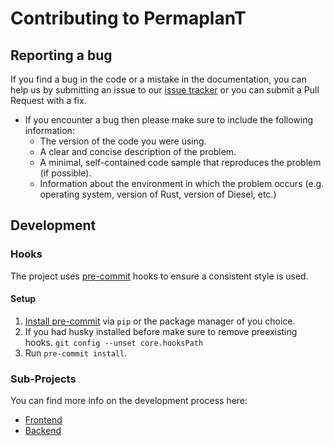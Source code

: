 # Contributing to PermaplanT

## Reporting a bug

If you find a bug in the code or a mistake in the documentation, you can help us by submitting an issue to our [issue tracker](https://github.com/ElektraInitiative/PermaplanT/issues) or you can submit a Pull Request with a fix.

- If you encounter a bug then please make sure to include the following information:
  - The version of the code you were using.
  - A clear and concise description of the problem.
  - A minimal, self-contained code sample that reproduces the problem (if possible).
  - Information about the environment in which the problem occurs (e.g. operating system, version of Rust, version of Diesel, etc.)

## Development

### Hooks

The project uses [pre-commit](https://pre-commit.com/index.html#filtering-files-with-types) hooks to ensure a consistent style is used.

#### Setup

1. [Install pre-commit](https://pre-commit.com/index.html#intro) via `pip` or the package manager of you choice.
2. If you had husky installed before make sure to remove preexisting hooks. `git config --unset core.hooksPath`
3. Run `pre-commit install`.

### Sub-Projects

You can find more info on the development process here:

- [Frontend](https://github.com/ElektraInitiative/PermaplanT/tree/master/doc/contrib/frontend.md)
- [Backend](https://github.com/ElektraInitiative/PermaplanT/tree/master/doc/contrib/backend.md)

